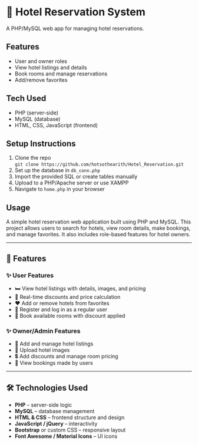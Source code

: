 # 🏨 Hotel Reservation System

A PHP/MySQL web app for managing hotel reservations.

## Features
- User and owner roles
- View hotel listings and details
- Book rooms and manage reservations
- Add/remove favorites

## Tech Used
- PHP (server-side)
- MySQL (database)
- HTML, CSS, JavaScript (frontend)

## Setup Instructions
1. Clone the repo  
   `git clone https://github.com/hotsothearith/Hotel_Reservation.git`
2. Set up the database in `db_conn.php`
3. Import the provided SQL or create tables manually
4. Upload to a PHP/Apache server or use XAMPP
5. Navigate to `home.php` in your browser

## Usage
A simple hotel reservation web application built using PHP and MySQL. 
This project allows users to search for hotels, view room details, make bookings,
and manage favorites. It also includes role-based features for hotel owners.

---

## 📌 Features

### ✨ User Features
- 🛏️ View hotel listings with details, images, and pricing
- 🎯 Real-time discounts and price calculation
- ❤️ Add or remove hotels from favorites
- 🔐 Register and log in as a regular user
- 📅 Book available rooms with discount applied

### ✨ Owner/Admin Features
- 🏨 Add and manage hotel listings
- 📸 Upload hotel images
- 💲 Add discounts and manage room pricing
- 🧾 View bookings made by users

---

## 🛠️ Technologies Used

- **PHP** – server-side logic
- **MySQL** – database management
- **HTML & CSS** – frontend structure and design
- **JavaScript / jQuery** – interactivity
- **Bootstrap** or custom CSS – responsive layout
- **Font Awesome / Material Icons** – UI icons
